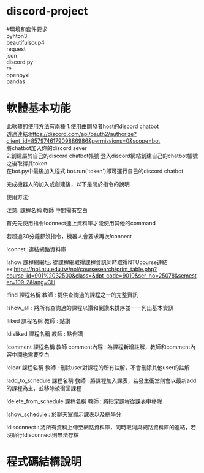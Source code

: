 # discord-project
#環境和套件要求  
pyhton3  
beautifulsoup4  
request  
json  
discord.py   
re  
openpyxl  
pandas  

# 軟體基本功能  
此軟體的使用方法有兩種
1.使用由開發者host的discord chatbot  
  透過連結:https://discord.com/api/oauth2/authorize?client_id=857974617909886986&permissions=0&scope=bot  
  將chatbot加入你的discord sever  
2.創建屬於自己的discord chatbot帳號
  登入discord網站創建自己的chatbot帳號之後取得其token  
  在bot.py中最後加入程式  bot.run('token')即可運行自己的discord chatbot
 
完成機器人的加入或創建後，以下是關於指令的說明 

使用方法:

注意: 課程名稱 教師 中間需有空白

首先先使用指令!connect連上資料庫才能使用其他的command

若超過30分鐘都沒指令，機器人會要求再次!connect

!connet :連結網路資料庫

!show 課程網網址: 從課程網取得課程資訊同時取得NTUcourse連結 ex:https://nol.ntu.edu.tw/nol/coursesearch/print_table.php?course_id=901%2032500&class=&dpt_code=9010&ser_no=25078&semester=109-2&lang=CH

!find  課程名稱 教師 : 提供查詢過的課程之一的完整資訊

!show_all : 將所有查詢過的課程以讚和倒讚來排序並一一列出基本資訊

!liked 課程名稱 教師 : 點讚

!disliked 課程名稱 教師 : 點倒讚

!comment 課程名稱 教師 comment內容 : 為課程新增註解，教師和comment內容中間也需要空白 

!clear 課程名稱 教師 : 刪除user對課程的所有註解，不會刪除其他user的註解

!add_to_schedule 課程名稱 教師 : 將課程加入課表，若發生衝堂則會以最新add的課程為主，並移除被衝堂課程

!delete_from_schedule 課程名稱 教師 : 將指定課程從課表中移除

!show_schedule : 於聊天室顯示課表以及總學分

!disconnect : 將所有資料上傳至網路資料庫，同時取消與網路資料庫的連結，若沒執行!disconnect則無法存檔

# 程式碼結構說明


